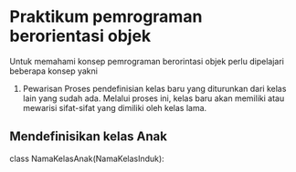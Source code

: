 # Praktikum pemrograman berorientasi objek
Untuk memahami konsep pemrograman berorintasi objek perlu dipelajari beberapa konsep yakni
1. Pewarisan
Proses pendefinisian kelas baru yang diturunkan dari kelas lain yang sudah ada. Melalui proses ini, kelas baru akan memiliki atau mewarisi sifat-sifat yang dimiliki oleh kelas lama.
## Mendefinisikan kelas Anak
class NamaKelasAnak(NamaKelasInduk):

